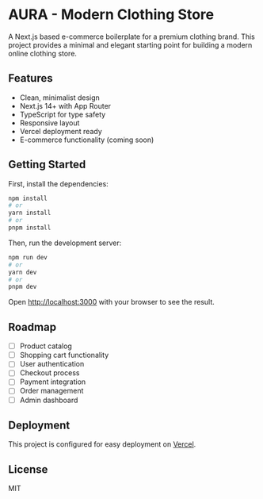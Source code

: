# AURA - Modern Clothing Store

A Next.js based e-commerce boilerplate for a premium clothing brand. This project provides a minimal and elegant starting point for building a modern online clothing store.

## Features

- Clean, minimalist design
- Next.js 14+ with App Router
- TypeScript for type safety
- Responsive layout
- Vercel deployment ready
- E-commerce functionality (coming soon)

## Getting Started

First, install the dependencies:

```bash
npm install
# or
yarn install
# or
pnpm install
```

Then, run the development server:

```bash
npm run dev
# or
yarn dev
# or
pnpm dev
```

Open [http://localhost:3000](http://localhost:3000) with your browser to see the result.

## Roadmap

- [ ] Product catalog
- [ ] Shopping cart functionality
- [ ] User authentication
- [ ] Checkout process
- [ ] Payment integration
- [ ] Order management
- [ ] Admin dashboard

## Deployment

This project is configured for easy deployment on [Vercel](https://vercel.com/).

## License

MIT
